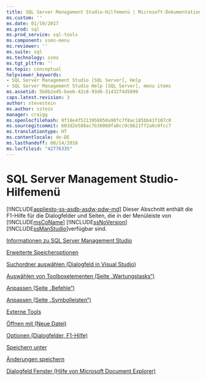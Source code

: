 ```yaml
---
title: SQL Server Management Studio-Hilfemenü | Microsoft-Dokumentation
ms.custom: ''
ms.date: 01/19/2017
ms.prod: sql
ms.prod_service: sql-tools
ms.component: ssms-menu
ms.reviewer: ''
ms.suite: sql
ms.technology: ssms
ms.tgt_pltfrm: ''
ms.topic: conceptual
helpviewer_keywords:
- SQL Server Management Studio [SQL Server], Help
- SQL Server Management Studio Help [SQL Server], menu items
ms.assetid: 5b8b2e45-bee6-42c8-93d6-31432f4d5699
caps.latest.revision: 3
author: stevestein
ms.author: sstein
manager: craigg
ms.openlocfilehash: 9f18e4f5113958850a90fc7f8ac185bb41f107c0
ms.sourcegitcommit: 603d2e588ac7b36060fa0cc9c8621ff2a6c0fcc7
ms.translationtype: HT
ms.contentlocale: de-DE
ms.lasthandoff: 08/14/2018
ms.locfileid: "42776335"
---
```

# <a name="sql-server-management-studio-menu-help"></a>SQL Server Management Studio-Hilfemenü
[!INCLUDE[appliesto-ss-asdb-asdw-pdw-md](../../includes/appliesto-ss-asdb-asdw-pdw-md.md)]
Dieser Abschnitt enthält die F1-Hilfe für die Dialogfelder und Seiten, die in der Menüleiste von [!INCLUDE[msCoName](../../includes/msconame_md.md)] [!INCLUDE[ssNoVersion](../../includes/ssnoversion-md.md)] [!INCLUDE[ssManStudio](../../includes/ssmanstudio-md.md)]verfügbar sind.  
  
[Informationen zu SQL Server Management Studio](../../ssms/menu-help/about-sql-server-management-studio.md)  
  
[Erweiterte Speicheroptionen](../../ssms/menu-help/advanced-save-options.md)  
  
[Suchordner auswählen &#40;Dialogfeld in Visual Studio&#41;](../../ssms/menu-help/choose-search-folders-dialog-box-visual-studio.md)  
  
[Auswählen von Toolboxelementen &#40;Seite „Wartungstasks“&#41;](../../ssms/menu-help/choose-toolbox-items-maintenance-tasks-page.md)  
  
[Anpassen &#40;Seite „Befehle“&#41;](../../ssms/menu-help/customize-commands-page.md)  
  
[Anpassen &#40;Seite „Symbolleisten“&#41;](../../ssms/menu-help/customize-toolbars-page.md)  
  
[Externe Tools](../../ssms/menu-help/external-tools.md)  
  
[Öffnen mit &#40;Neue Datei&#41;](../../ssms/menu-help/open-with-new-file.md)  
  
[Optionen (Dialogfelder, F1-Hilfe)](../../ssms/menu-help/options-dialog-boxes-f1-help.md)  
  
[Speichern unter](../../ssms/menu-help/save-as.md)  
  
[Änderungen speichern](../../ssms/menu-help/save-changes.md)  
  
[Dialogfeld Fenster &#40;Hilfe von Microsoft Document Explorer&#41;](../../ssms/menu-help/windows-dialog-box-microsoft-document-explorer-help.md)  
  
